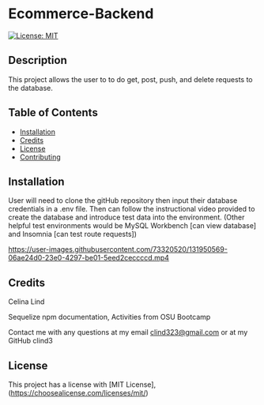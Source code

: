 # Ecommerce-Backend

 [![License: MIT](https://img.shields.io/badge/License-MIT-yellow.svg)](https://opensource.org/licenses/MIT)
  
  ## Description

  This project allows the user to to do get, post, push, and delete requests to the database.

  ## Table of Contents
  - [Installation](#installation)
  - [Credits](#credits)
  - [License](#license)
  - [Contributing](#contributing)


  ## Installation

  User will need to clone the gitHub repository then input their database credentials in a .env file. Then can follow the instructional video provided to create the database and introduce test data into the environment. (Other helpful test environments would be MySQL Workbench [can view database] and Insomnia [can test route requests])


https://user-images.githubusercontent.com/73320520/131950569-06ae24d0-23e0-4297-be01-5eed2ceccccd.mp4


  ## Credits

  Celina Lind

Sequelize npm documentation, Activities from OSU Bootcamp

 Contact me with any questions at my email clind323@gmail.com or at my GitHub clind3

  ## License

  This project has a license with [MIT License], (https://choosealicense.com/licenses/mit/)



